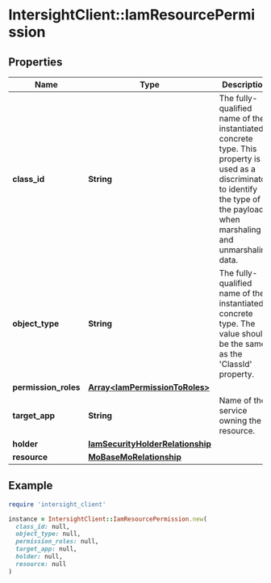 # IntersightClient::IamResourcePermission

## Properties

| Name | Type | Description | Notes |
| ---- | ---- | ----------- | ----- |
| **class_id** | **String** | The fully-qualified name of the instantiated, concrete type. This property is used as a discriminator to identify the type of the payload when marshaling and unmarshaling data. | [default to &#39;iam.ResourcePermission&#39;] |
| **object_type** | **String** | The fully-qualified name of the instantiated, concrete type. The value should be the same as the &#39;ClassId&#39; property. | [default to &#39;iam.ResourcePermission&#39;] |
| **permission_roles** | [**Array&lt;IamPermissionToRoles&gt;**](IamPermissionToRoles.md) |  | [optional] |
| **target_app** | **String** | Name of the service owning the resource. | [optional][readonly] |
| **holder** | [**IamSecurityHolderRelationship**](IamSecurityHolderRelationship.md) |  | [optional] |
| **resource** | [**MoBaseMoRelationship**](MoBaseMoRelationship.md) |  | [optional] |

## Example

```ruby
require 'intersight_client'

instance = IntersightClient::IamResourcePermission.new(
  class_id: null,
  object_type: null,
  permission_roles: null,
  target_app: null,
  holder: null,
  resource: null
)
```

